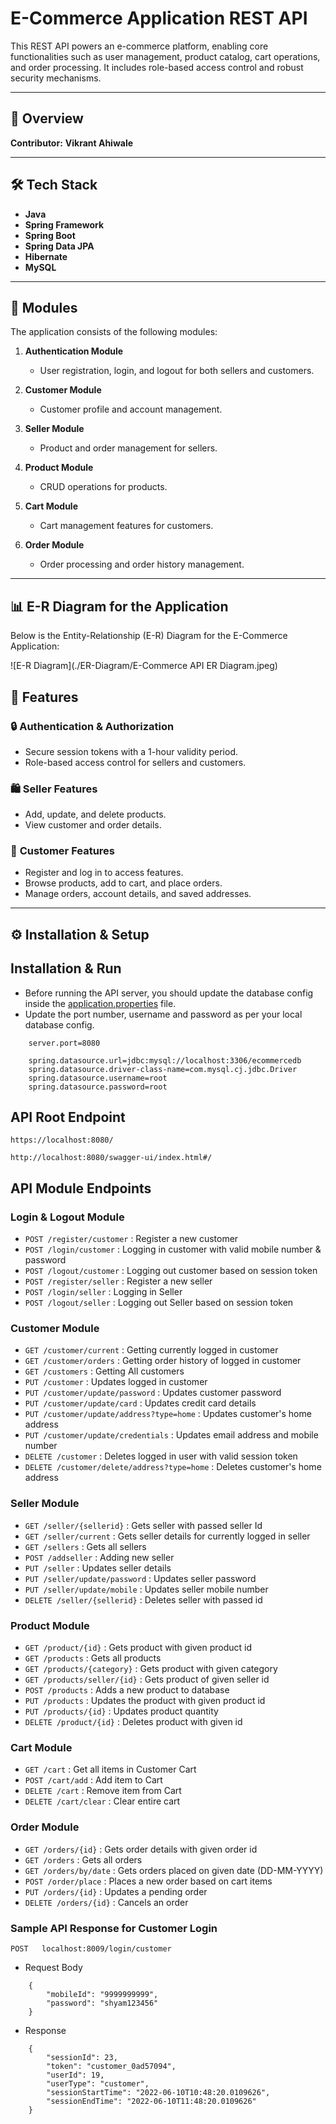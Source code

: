 # E-Commerce Application REST API

This REST API powers an e-commerce platform, enabling core functionalities such as user management, product catalog, cart operations, and order processing. It includes role-based access control and robust security mechanisms.

---

## 📌 Overview

**Contributor:** **Vikrant Ahiwale**

---

## 🛠️ Tech Stack

- **Java**
- **Spring Framework**
- **Spring Boot**
- **Spring Data JPA**
- **Hibernate**
- **MySQL**

---

## 📂 Modules

The application consists of the following modules:

1. **Authentication Module**
    - User registration, login, and logout for both sellers and customers.

2. **Customer Module**
    - Customer profile and account management.

3. **Seller Module**
    - Product and order management for sellers.

4. **Product Module**
    - CRUD operations for products.

5. **Cart Module**
    - Cart management features for customers.

6. **Order Module**
    - Order processing and order history management.

---
## 📊 E-R Diagram for the Application

Below is the Entity-Relationship (E-R) Diagram for the E-Commerce Application:

![E-R Diagram](./ER-Diagram/E-Commerce API ER Diagram.jpeg)

## 🚀 Features

### 🔒 **Authentication & Authorization**
- Secure session tokens with a 1-hour validity period.
- Role-based access control for sellers and customers.

### 🛍️ **Seller Features**
- Add, update, and delete products.
- View customer and order details.

### 👤 **Customer Features**
- Register and log in to access features.
- Browse products, add to cart, and place orders.
- Manage orders, account details, and saved addresses.

---

## ⚙️ Installation & Setup

## Installation & Run

* Before running the API server, you should update the database config inside the [application.properties](E-Commerce-Backend\src\main\resources\application.properties) file.
* Update the port number, username and password as per your local database config.

```
    server.port=8080

    spring.datasource.url=jdbc:mysql://localhost:3306/ecommercedb
    spring.datasource.driver-class-name=com.mysql.cj.jdbc.Driver
    spring.datasource.username=root
    spring.datasource.password=root

```

## API Root Endpoint

`https://localhost:8080/`

`http://localhost:8080/swagger-ui/index.html#/`


## API Module Endpoints

### Login & Logout Module

* `POST /register/customer` : Register a new customer
* `POST /login/customer` : Logging in customer with valid mobile number & password
* `POST /logout/customer` : Logging out customer based on session token
* `POST /register/seller` : Register a new seller
* `POST /login/seller` : Logging in Seller
* `POST /logout/seller` : Logging out Seller based on session token


### Customer Module

* `GET /customer/current` : Getting currently logged in customer
* `GET /customer/orders` : Getting order history of logged in customer
* `GET /customers` : Getting All customers
* `PUT /customer` : Updates logged in customer
* `PUT /customer/update/password` : Updates customer password
* `PUT /customer/update/card` : Updates credit card details
* `PUT /customer/update/address?type=home` : Updates customer's home address
* `PUT /customer/update/credentials` : Updates email address and mobile number
* `DELETE /customer` : Deletes logged in user with valid session token
* `DELETE /customer/delete/address?type=home` : Deletes customer's home address


### Seller Module

* `GET /seller/{sellerid}` : Gets seller with passed seller Id
* `GET /seller/current` : Gets seller details for currently logged in seller
* `GET /sellers` : Gets all sellers
* `POST /addseller` : Adding new seller
* `PUT /seller` : Updates seller details
* `PUT /seller/update/password` : Updates seller password
* `PUT /seller/update/mobile` : Updates seller mobile number
* `DELETE /seller/{sellerid}` : Deletes seller with passed id


### Product Module

* `GET /product/{id}` : Gets product with given product id
* `GET /products` : Gets all products
* `GET /products/{category}` : Gets product with given category
* `GET /products/seller/{id}` : Gets product of given seller id
* `POST /products` : Adds a new product to database
* `PUT /products` : Updates the product with given product id
* `PUT /products/{id}` : Updates product quantity
* `DELETE /product/{id}` : Deletes product with given id


### Cart Module

* `GET /cart` : Get all items in Customer Cart
* `POST /cart/add` : Add item to Cart
* `DELETE /cart` : Remove item from Cart
* `DELETE /cart/clear` : Clear entire cart


### Order Module

* `GET /orders/{id}` : Gets order details with given order id
* `GET /orders` : Gets all orders
* `GET /orders/by/date` : Gets orders placed on given date (DD-MM-YYYY)
* `POST /order/place` : Places a new order based on cart items
* `PUT /orders/{id}` : Updates a pending order
* `DELETE /orders/{id}` : Cancels an order


### Sample API Response for Customer Login

`POST   localhost:8009/login/customer`

* Request Body

```
    {
        "mobileId": "9999999999",
        "password": "shyam123456"
    }
```

* Response

```
    {
        "sessionId": 23,
        "token": "customer_0ad57094",
        "userId": 19,
        "userType": "customer",
        "sessionStartTime": "2022-06-10T10:48:20.0109626",
        "sessionEndTime": "2022-06-10T11:48:20.0109626"
    }
```
